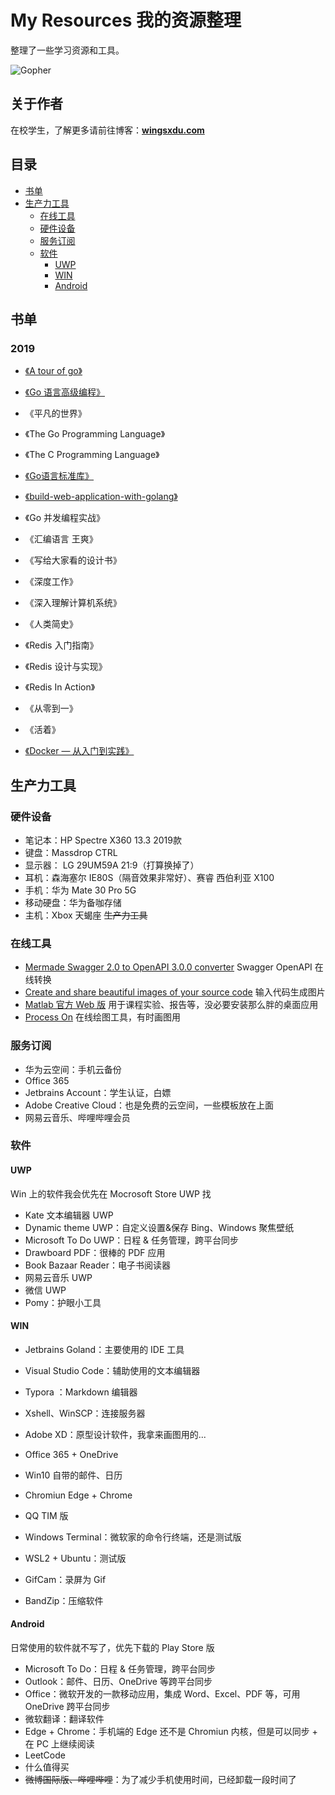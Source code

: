 # My Resources 我的资源整理

整理了一些学习资源和工具。

![Gopher](https://github.com/wingsxdu/MyResources/raw/master/img/COMING_SOON_GOPHER.png)

## 关于作者

在校学生，了解更多请前往博客：[**wingsxdu.com**](https://www.wingsxdu.com/)

## 目录

* [书单](#书单)
* [生产力工具](###生产力工具)
  * [在线工具](###在线工具)
  * [硬件设备](###硬件设备)
  * [服务订阅](###服务订阅)
  * [软件](###软件)
    * [UWP](#####UWP)
    * [WIN](#####WIN)
    * [Android](#####Andriod)

## 书单

### 2019

- [《A tour of go》](https://tour.go-zh.org/welcome/1)
- [《Go 语言高级编程》](https://chai2010.cn/advanced-go-programming-book)
- 《平凡的世界》
- 《The Go Programming Language》
- 《The C Programming Language》
- [《Go语言标准库》](https://books.studygolang.com/The-Golang-Standard-Library-by-Example/)
- [《build-web-application-with-golang》](https://github.com/astaxie/build-web-application-with-golang)
- 《Go 并发编程实战》
- 《汇编语言 王爽》
- 《写给大家看的设计书》
- 《深度工作》
- 《深入理解计算机系统》
- 《人类简史》
- 《Redis 入门指南》
- 《Redis 设计与实现》
- 《Redis In Action》
- 《从零到一》
- 《活着》

- [《Docker — 从入门到实践》]( https://yeasy.gitbooks.io/docker_practice/ )

## 生产力工具

### 硬件设备

- 笔记本：HP Spectre X360 13.3 2019款
- 键盘：Massdrop CTRL
- 显示器： LG 29UM59A 21:9（打算换掉了） 
- 耳机：森海塞尔 IE80S（隔音效果非常好）、赛睿 西伯利亚 X100
- 手机：华为 Mate 30 Pro 5G
- 移动硬盘：华为备咖存储 
- 主机：Xbox 天蝎座 	~~生产力工具~~

### 在线工具

- [Mermade Swagger 2.0 to OpenAPI 3.0.0 converter](https://mermade.org.uk/openapi-converter)		Swagger OpenAPI 在线转换
- [Create and share beautiful images of your source code](https://carbon.now.sh/)		输入代码生成图片
- [Matlab 官方 Web 版](https://matlab.mathworks.com/)		用于课程实验、报告等，没必要安装那么胖的桌面应用
- [Process On](https://processon.com/)		在线绘图工具，有时画图用

### 服务订阅

- 华为云空间：手机云备份
- Office 365
- Jetbrains Account：学生认证，白嫖
- Adobe Creative Cloud：也是免费的云空间，一些模板放在上面
- 网易云音乐、哔哩哔哩会员

### 软件

#### UWP

Win 上的软件我会优先在 Mocrosoft Store UWP 找

- Kate 文本编辑器 UWP
- Dynamic theme UWP：自定义设置&保存 Bing、Windows 聚焦壁纸
- Microsoft To Do UWP：日程 & 任务管理，跨平台同步
- Drawboard PDF：很棒的 PDF 应用
- Book Bazaar Reader：电子书阅读器
- 网易云音乐 UWP
- 微信 UWP
- Pomy：护眼小工具

#### WIN

- Jetbrains Goland：主要使用的 IDE 工具
- Visual Studio Code：辅助使用的文本编辑器
- Typora ：Markdown 编辑器
- Xshell、WinSCP：连接服务器
- Adobe XD：原型设计软件，我拿来画图用的...
- Office 365 + OneDrive
- Win10 自带的邮件、日历
- Chromiun Edge + Chrome
- QQ TIM 版
- Windows Terminal：微软家的命令行终端，还是测试版
- WSL2 + Ubuntu：测试版

- GifCam：录屏为 Gif
- BandZip：压缩软件

#### Android

日常使用的软件就不写了，优先下载的 Play Store 版

- Microsoft To Do：日程 & 任务管理，跨平台同步
- Outlook：邮件、日历、OneDrive 等跨平台同步
- Office：微软开发的一款移动应用，集成 Word、Excel、PDF 等，可用 OneDrive 跨平台同步
- 微软翻译：翻译软件
- Edge + Chrome：手机端的 Edge 还不是 Chromiun 内核，但是可以同步 + 在 PC 上继续阅读
- LeetCode
- 什么值得买
- ~~微博国际版、哔哩哔哩~~：为了减少手机使用时间，已经卸载一段时间了

